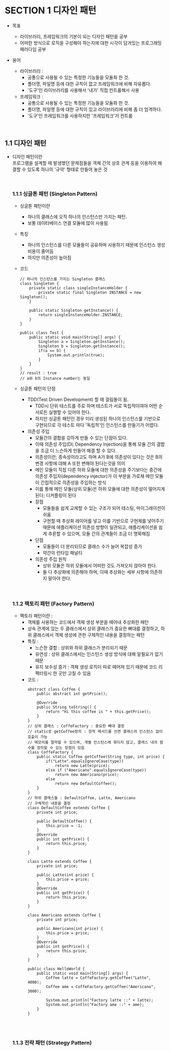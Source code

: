 # SECTION 1 디자인 패턴

- 목표
    - 라이브러리, 프레임워크의 기본이 되는 디자인 패턴을 공부
    - 어떠한 방식으로 로직을 구성해야 하는지에 대한 시각이 담겨있는 프로그래밍 패러다임 공부

- 용어
    - 라이브러리 :
        - 공통으로 사용될 수 있는 특정한 기능들을 모듈화 한 것.
        - 폴더명, 파일명 등에 대한 규칙이 없고 프레임워크에 비해 자유롭다.
        - '도구'인 라이브러리를 사용해서 '내가' 직접 컨트롤해서 사용
    - 프레임워크 : 
        - 공통으로 사용될 수 있는 특정한 기능들을 모듈화 한 것.
        - 폴더명, 파일명 등에 대한 규칙이 있고 라이브러리에 비해 좀 더 엄격하다.
        - '도구'인 프레임워크를 사용하지만 '프레임워크'가 컨트롤


<br/>

## 1.1 디자인 패턴

- 디자인 패턴이란
    <br/> 프로그램을 설계할 때 발생했던 문제점들을 객체 간의 상호 관계 등을 이용하여 해결할 수 있도록 하나의 '규약' 형태로 만들어 놓은 것


    <br/>

    ### 1.1.1 싱글톤 패턴 (Singleton Pattern)

    - 싱글톤 패턴이란
        - 하나의 클래스에 오직 하나의 인스턴스만 가지는 패턴.
        - 보통 데이터베이스 연결 모듈에 많이 사용됨
    
    - 특징
        - 하나의 인스턴스를 다른 모듈들이 공유하며 사용하기 때문에 인스턴스 생성 비용이 줄어듬
        - 하지만 의존성이 높아짐

    - 코드
        ```
        // 하나의 인스턴스를 가지는 Singleton 클래스
        class Singleton {
            private static class singleInstanceHolder {
                private static final Singleton INSTANCE = new Singleton();
            }

            public static Singleton getInstance() {
                return singleInstanceHolder.INSTANCE;
            }
        }

        public class Test {
            public static void main(String[] args) {
                Singleton a = Singleton.getInstance();
                Singleton b = Singleton.getInstance();
                if(a == b) {
                    System.out.println(true);
                }
            }
        }
        // result : true
        // a와 b의 Instance number는 동일
        ```
    - 싱글톤 패턴의 단점
        - TDD(Test Driven Development) 할 때 걸림돌이 됨. 
            - TDD시 단위 테스트를 주로 하며 테스트가 서로 독립적이여야 어떤 순서로든 실행할 수 있어야 한다.
            - 하지만 싱글톤 패턴인 경우 미리 생성된 하나의 인스턴스를 기반으로 구현되므로 각 테스트 마다 '독립적'인 인스턴스를 만들기가 어렵다.
        - 의존성 주입
            - 모듈간의 결합을 강하게 만들 수 있는 단점이 있다. 
            - 이때 의존성 주입(DI; Dependency Injection)을 통해 모듈 간의 결합을 조금 더 느슨하게 만들어 해결 할 수 있다. 
            - 의존성이란; 종속성이라고도 하며 A가 B에 의존성이 있다는 것은 B의 변경 사항에 대해 A 또한 변해야 된다는것을 의미
            - 메인 모듈이 직접 다른 하위 모듈에 대한 의존성을 주기보다는 중간에 의존성 주입자(dependency injector)가 이 부분을 가로채 메인 모듈이 간접적으로 의존성을 주입하는 방식
            - 이를 통해 메인 모듈(상위 모듈)은 하위 모듈에 대한 의존성이 떨어지게 된다; 디커플링이 된다 
            - 장점
                - 모듈들을 쉽게 교체할 수 있는 구조가 되어 테스팅, 마이그레이션이 쉬움
                - 구현할 때 추상화 레이어를 넣고 이를 기반으로 구현체를 넣어주기 때문에 애플리케이션 의존성 방향이 일관되고, 애플리케이션을 쉽게 추론할 수 있으며, 모듈 간의 관계들이 조금 더 명확해짐
            - 단점
                - 모듈들이 더 분리되므로 클래스 수가 늘어 복잡성 증가
                - 약간의 런타임 패널티
            - 의존성 주입 원칙
                - 상위 모듈은 하위 모듈에서 어떠한 것도 가져오지 않아야 한다.
                - 둘 다 추상화에 의존해야 하며, 이때 추상화는 세부 사항에 의존하지 말아야 한다.

    <br/>
    <br/>

    ### 1.1.2 팩토리 패턴 (Factory Pattern)
    - 팩토리 패턴이란 : 
        - 객체를 사용하는 코드에서 객체 생성 부분을 떼어내 추상화한 패턴
        - 상속 관계에 있는 두 클래스에서 상위 클래스가 중요한 뼈대를 결정하고, 
            하위 클래스에서 객체 생성에 관한 구체적인 내용을 결정하는 패턴
        - 특징 : 
            - 느슨한 결합 : 상위와 하위 클래스가 분리되기 때문
            - 유연성 : 상위 클래스에서는 인스턴스 생성 방식에 대해 알필요가 없기 때문
            - 유지 보수성 증가 : 객체 생성 로직이 따로 떼어져 있기 때문에 코드 리팩터링시 한 곳만 고칠 수 있음
        - 코드 : 
            ```
            abstract class Coffee {
                public abstract int getPrice();

                @Override
                public String toString() {
                    return "Hi this coffee is " + this.getPrice();
                }
            }
            // 상위 클래스 : CoffeFactory : 중요한 뼈대 결정
            // static로 getCoffee정의 : 정적 메서드를 쓰면 클래스의 인스턴스 없이 호출이 가능
            // 메모리를 절약할 수 있으며, 개별 인스턴스에 묶이지 않고, 클래스 내의 함수를 정의할 수 있는 장점이 있음
            class CoffeFactory {
                public static Coffee getCoffee(String type, int price) {
                    if("Latte".equalsIgnoreCase(type)) 
                        return new Latte(price);
                    else if ("Americano".equalsIgnoreCase(type))
                        return new Americano(price);
                    else
                        return new DefaultCoffee();
                }
            }
            // 하위 클래스들 : DefaultCoffee, Latte, Americano
            // 구체적인 내용을 결정
            class DefaultCoffee extends Coffee {
                private int price;

                public DefaultCoffee() {
                    this.price = -1;
                }
                @Override
                public int getPrice() {
                    return this.price;
                }
            }
            
            class Latte extends Coffee {
                private int price;

                public Latte(int price) {
                    this.price = price;
                }
                @Override
                public int getPrice() {
                    return this.price;
                }
            }

            class Americano extends Coffee {
                private int price;

                public Americano(int price) {
                    this.price = price;
                }
                @Override
                public int getPrice() {
                    return this.price;
                }
            }

            public class HelloWorld {
                public static void main(String[] args) {
                    Coffee latte = CoffeFactory.getCoffee("Latte", 4000);
                    Coffee ame = CoffeFactory.getCoffee("Americano", 3000);

                    System.out.println("Factory latte ::" + latte);
                    System.out.println("Factory ame ::" + ame);
                }
            }
            ```
    <br/>
    <br/>

    ### 1.1.3 전략 패턴 (Strategy Pattern)

            
